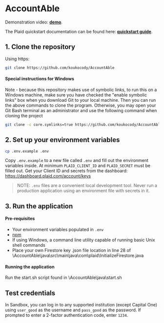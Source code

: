 # AccountAble

Demonstration video: [**demo**][youtube].

The Plaid quickstart documentation can be found here: [**quickstart guide**][quickstart].

## 1. Clone the repository

Using https:

```bash
git clone https://github.com/koukocody/AccountAble
```

#### Special instructions for Windows

Note - because this repository makes use of symbolic links, to run this on a Windows machine, make sure you have checked the "enable symbolic links" box when you download Git to your local machine. Then you can run the above commands to clone the program. Otherwise, you may open your Git Bash terminal as an administrator and use the following command when cloning the project

```bash
git clone -c core.symlinks=true https://github.com/koukocody/AccountAble
```

## 2. Set up your environment variables

```bash
cp .env.example .env
```

Copy `.env.example` to a new file called `.env` and fill out the environment variables inside. At
minimum `PLAID_CLIENT_ID` and `PLAID_SECRET` must be filled out. Get your Client ID and secrets from
the dashboard: https://dashboard.plaid.com/account/keys

> NOTE: `.env` files are a convenient local development tool. Never run a production application
> using an environment file with secrets in it.

## 3. Run the application

#### Pre-requisites

- Your environment variables populated in `.env`
- [npm](https://www.npmjs.com/get-npm)
- If using Windows, a command line utility capable of running basic Unix shell commands
- Place your own Firestore key .json file location in line 28 of \AccountAble\java\src\main\java\com\plaid\InitializeFirestore.java

#### Running the application

Run the start.sh script found in \AccountAble\java\start.sh


## Test credentials

In Sandbox, you can log in to any supported institution (except Capital One) using `user_good` as the username and `pass_good` as the password. If prompted to enter a 2-factor authentication code, enter `1234`.



[quickstart]: https://plaid.com/docs/quickstart
[youtube]: https://youtu.be/BjjcTeJS4EA

